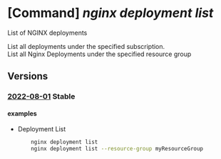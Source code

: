 # [Command] _nginx deployment list_

List of NGINX deployments

List all deployments under the specified subscription.\
List all Nginx Deployments under the specified resource group

## Versions

### [2022-08-01](/Resources/mgmt-plane/L3N1YnNjcmlwdGlvbnMve30vcHJvdmlkZXJzL25naW54Lm5naW54cGx1cy9uZ2lueGRlcGxveW1lbnRz/2022-08-01.xml) **Stable**

<!-- mgmt-plane /subscriptions/{}/providers/nginx.nginxplus/nginxdeployments 2022-08-01 -->
<!-- mgmt-plane /subscriptions/{}/resourcegroups/{}/providers/nginx.nginxplus/nginxdeployments 2022-08-01 -->

#### examples

- Deployment List
    ```bash
        nginx deployment list
        nginx deployment list --resource-group myResourceGroup
    ```
